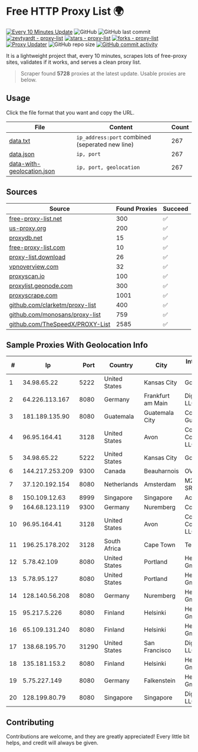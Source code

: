 
# Free HTTP Proxy List 🌍

[![Every 10 Minutes Update](https://github.com/mertguvencli/http-proxy-list/actions/workflows/main.yml/badge.svg?branch=main)](https://github.com/mertguvencli/http-proxy-list/actions/workflows/main.yml)
![GitHub](https://img.shields.io/github/license/mertguvencli/http-proxy-list)
![GitHub last commit](https://img.shields.io/github/last-commit/mertguvencli/http-proxy-list)
[![zevtyardt - proxy-list](https://img.shields.io/static/v1?label=zevtyardt&message=proxy-list&color=blue&logo=github)](https://github.com/zevtyardt/proxy-list "Go to GitHub repo")
[![stars - proxy-list](https://img.shields.io/github/stars/zevtyardt/proxy-list?style=social)](https://github.com/zevtyardt/proxy-list)
[![forks - proxy-list](https://img.shields.io/github/forks/zevtyardt/proxy-list?style=social)](https://github.com/zevtyardt/proxy-list)
[![Proxy Updater](https://github.com/zevtyardt/proxy-list/workflows/Proxy%20Updater/badge.svg)](https://github.com/zevtyardt/proxy-list/actions?query=workflow:"Proxy+Updater")
![GitHub repo size](https://img.shields.io/github/repo-size/zevtyardt/proxy-list)
[![GitHub commit activity](https://img.shields.io/github/commit-activity/m/zevtyardt/proxy-list?logo=commits)](https://github.com/zevtyardt/proxy-list/commits/main)

It is a lightweight project that, every 10 minutes, scrapes lots of free-proxy sites, validates if it works, and serves a clean proxy list.

> Scraper found **5728** proxies at the latest update. Usable proxies are below.

## Usage

Click the file format that you want and copy the URL.

|File|Content|Count|
|----|-------|-----|
|[data.txt](https://raw.githubusercontent.com/mertguvencli/http-proxy-list/main/proxy-list/data.txt)|`ip_address:port` combined (seperated new line)|267|
|[data.json](https://raw.githubusercontent.com/mertguvencli/http-proxy-list/main/proxy-list/data.json)|`ip, port`|267|
|[data-with-geolocation.json](https://raw.githubusercontent.com/mertguvencli/http-proxy-list/main/proxy-list/data-with-geolocation.json)|`ip, port, geolocation`|267|

## Sources

|Source|Found Proxies|Succeed|
|------|-------------|-------|
|[free-proxy-list.net](https://free-proxy-list.net)|300|✅|
|[us-proxy.org](https://www.us-proxy.org)|200|✅|
|[proxydb.net](http://proxydb.net)|15|✅|
|[free-proxy-list.com](https://free-proxy-list.com/?page=&port=&type%5B%5D=http&type%5B%5D=https&up_time=0&search=Search)|10|✅|
|[proxy-list.download](https://www.proxy-list.download/HTTP)|26|✅|
|[vpnoverview.com](https://vpnoverview.com/privacy/anonymous-browsing/free-proxy-servers)|32|✅|
|[proxyscan.io](https://www.proxyscan.io)|100|✅|
|[proxylist.geonode.com](https://proxylist.geonode.com/api/proxy-list?limit=300&page=1&sort_by=lastChecked&sort_type=desc&protocols=http,https)|300|✅|
|[proxyscrape.com](https://api.proxyscrape.com/v2/?request=displayproxies&protocol=http&timeout=10000&country=all&ssl=all&anonymity=all)|1001|✅|
|[github.com/clarketm/proxy-list](https://raw.githubusercontent.com/clarketm/proxy-list/master/proxy-list-raw.txt)|400|✅|
|[github.com/monosans/proxy-list](https://raw.githubusercontent.com/monosans/proxy-list/main/proxies/http.txt)|759|✅|
|[github.com/TheSpeedX/PROXY-List](https://raw.githubusercontent.com/TheSpeedX/PROXY-List/master/http.txt)|2585|✅|


## Sample Proxies With Geolocation Info

|#|Ip|Port|Country|City|Internet Service Provider|
|-|--|----|-------|----|-------------------------|
|1|34.98.65.22|5222|United States|Kansas City|Google LLC|
|2|64.226.113.167|8080|Germany|Frankfurt am Main|DigitalOcean, LLC|
|3|181.189.135.90|8080|Guatemala|Guatemala City|Comcel Guatemala S.A.|
|4|96.95.164.41|3128|United States|Avon|Comcast Cable Communications, LLC|
|5|34.98.65.22|5222|United States|Kansas City|Google LLC|
|6|144.217.253.209|9300|Canada|Beauharnois|OVH SAS|
|7|37.120.192.154|8080|Netherlands|Amsterdam|M247 Europe SRL|
|8|150.109.12.63|8999|Singapore|Singapore|Aceville Pte.ltd|
|9|164.68.123.119|9300|Germany|Nuremberg|Contabo GmbH|
|10|96.95.164.41|3128|United States|Avon|Comcast Cable Communications, LLC|
|11|196.25.178.202|3128|South Africa|Cape Town|Telkom SA Ltd.|
|12|5.78.42.109|8080|United States|Portland|Hetzner Online GmbH|
|13|5.78.95.127|8080|United States|Portland|Hetzner Online GmbH|
|14|128.140.56.208|8080|Germany|Nuremberg|Hetzner Online GmbH|
|15|95.217.5.226|8080|Finland|Helsinki|Hetzner Online GmbH|
|16|65.109.131.240|8080|Finland|Helsinki|Hetzner Online GmbH|
|17|138.68.195.70|31290|United States|San Francisco|DigitalOcean, LLC|
|18|135.181.153.2|8080|Finland|Helsinki|Hetzner Online GmbH|
|19|5.75.227.149|8080|Germany|Falkenstein|Hetzner Online GmbH|
|20|128.199.80.79|8080|Singapore|Singapore|DigitalOcean, LLC|



## Contributing

Contributions are welcome, and they are greatly appreciated! Every
little bit helps, and credit will always be given.

